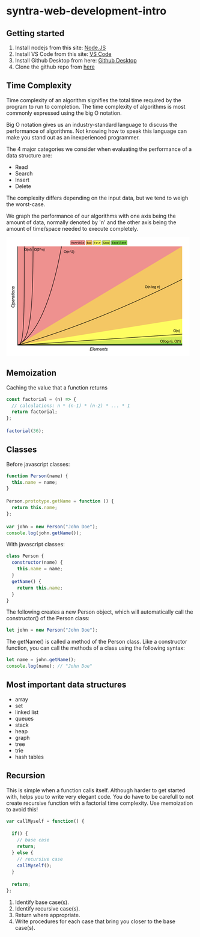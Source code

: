 # syntra-web-development-intro

## Getting started

1. Install nodejs from this site: [Node.JS](https://nodejs.org/en/)
2. Install VS Code from this site: [VS Code](https://code.visualstudio.com/download)
3. Install Github Desktop from here: [Github Desktop](https://desktop.github.com/)
4. Clone the github repo from [here](https://github.com/Temmermans/syntra-web-development-intro)

## Time Complexity

Time complexity of an algorithm signifies the total time required by the program to run to completion. The time complexity of algorithms is most commonly expressed using the big O notation.

Big O notation gives us an industry-standard language to discuss the performance of algorithms. Not knowing how to speak this language can make you stand out as an inexperienced programmer.

The 4 major categories we consider when evaluating the performance of a data structure are:

- Read
- Search
- Insert
- Delete

The complexity differs depending on the input data, but we tend to weigh the worst-case.

We graph the performance of our algorithms with one axis being the amount of data, normally denoted by 'n' and the other axis being the amount of time/space needed to execute completely.

![Big O](./images/big-o.png)

## Memoization

Caching the value that a function returns

```js
const factorial = (n) => {
  // calculations: n * (n-1) * (n-2) * ... * 1
  return factorial;
};

factorial(36);
```

## Classes

Before javascript classes:

```js
function Person(name) {
  this.name = name;
}

Person.prototype.getName = function () {
  return this.name;
};

var john = new Person("John Doe");
console.log(john.getName());
```

With javascript classes:

```js
class Person {
  constructor(name) {
    this.name = name;
  }
  getName() {
    return this.name;
  }
}
```

The following creates a new Person object, which will automatically call the constructor() of the Person class:

```js
let john = new Person("John Doe");
```

The getName() is called a method of the Person class. Like a constructor function, you can call the methods of a class using the following syntax:

```js
let name = john.getName();
console.log(name); // "John Doe"
```

## Most important data structures

- array
- set
- linked list
- queues
- stack
- heap
- graph
- tree
- trie
- hash tables

## Recursion

This is simple when a function calls itself. Although harder to get started with,
helps you to write very elegant code. You do have to be carefull to not create recursive function with a factorial time complexity. Use memoization to avoid this!

```js
var callMyself = function() {

  if() {
    // base case
    return;
  } else {
    // recursive case
    callMyself();
  }

  return;
};
```

1. Identify base case(s).
2. Identify recursive case(s).
3. Return where appropriate.
4. Write procedures for each case that bring you closer to the base case(s).
